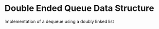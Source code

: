 Double Ended Queue Data Structure
==================================
Implementation of a dequeue using a doubly linked list
